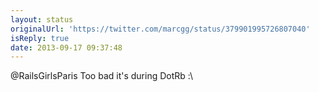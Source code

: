 ```yaml
---
layout: status
originalUrl: 'https://twitter.com/marcgg/status/379901995726807040'
isReply: true
date: 2013-09-17 09:37:48
---
```


@RailsGirlsParis Too bad it's during DotRb :\
